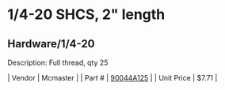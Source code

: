 # 1/4-20 SHCS, 2" length
## Hardware/1/4-20
Description: 	Full thread, qty 25 

| Vendor | Mcmaster | 
| Part # | [90044A125](http://www.mcmaster.com/) | 
| Unit Price | $7.71 | 
